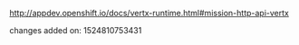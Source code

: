 http://appdev.openshift.io/docs/vertx-runtime.html#mission-http-api-vertx

 
 changes added on: 1524810753431